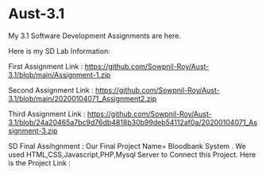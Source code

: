 # Aust-3.1
My 3.1 Software Development Assignments are here.

Here is my SD Lab Information:

First Assignment Link : https://github.com/Sowpnil-Roy/Aust-3.1/blob/main/Assignment-1.zip

Second Assignment Link : https://github.com/Sowpnil-Roy/Aust-3.1/blob/main/20200104071_Assignment2.zip

Third Assignment Link : https://github.com/Sowpnil-Roy/Aust-3.1/blob/24a20465a7bc9d76db4818b30b99deb54112af0a/20200104071_Assignment-3.zip

SD Final Assihgnment : Our Final Project Name= Bloodbank System . We used HTML,CSS,Javascript,PHP,Mysql Server to Connect this Project.
Here is the Project Link :
